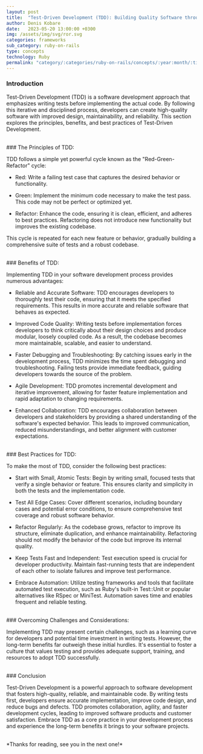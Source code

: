 ```yaml
---
layout: post
title:  "Test-Driven Development (TDD): Building Quality Software through Automated Testing"
author: Denis Kobare
date:   2023-05-20 13:00:00 +0300
img: /assets/img/svg/ror.svg
categories: frameworks
sub_category: ruby-on-rails
type: concepts
technology: Ruby
permalink: "category/:categories/ruby-on-rails/concepts/:year:month/:title"
---
```



### Introduction

Test-Driven Development (TDD) is a software development approach that emphasizes 
writing tests before implementing the actual code. By following this iterative 
and disciplined process, developers can create high-quality software with 
improved design, maintainability, and reliability. This section explores the 
principles, benefits, and best practices of Test-Driven Development.


<br>
### The Principles of TDD:

TDD follows a simple yet powerful cycle known as the "Red-Green-Refactor" cycle:

- Red: Write a failing test case that captures the desired behavior or functionality.

- Green: Implement the minimum code necessary to make the test pass. This code 
may not be perfect or optimized yet.

- Refactor: Enhance the code, ensuring it is clean, efficient, and adheres to 
best practices. Refactoring does not introduce new functionality but improves 
the existing codebase.

This cycle is repeated for each new feature or behavior, gradually building a 
comprehensive suite of tests and a robust codebase.


<br>
### Benefits of TDD:

Implementing TDD in your software development process provides numerous advantages:

- Reliable and Accurate Software: TDD encourages developers to thoroughly test 
their code, ensuring that it meets the specified requirements. This results in 
more accurate and reliable software that behaves as expected.

- Improved Code Quality: Writing tests before implementation forces developers 
to think critically about their design choices and produce modular, loosely 
coupled code. As a result, the codebase becomes more maintainable, scalable, 
and easier to understand.

- Faster Debugging and Troubleshooting: By catching issues early in the development 
process, TDD minimizes the time spent debugging and troubleshooting. Failing tests 
provide immediate feedback, guiding developers towards the source of the problem.

- Agile Development: TDD promotes incremental development and iterative improvement, 
allowing for faster feature implementation and rapid adaptation to changing requirements.

- Enhanced Collaboration: TDD encourages collaboration between developers and 
stakeholders by providing a shared understanding of the software's expected behavior. 
This leads to improved communication, reduced misunderstandings, and better 
alignment with customer expectations.


<br>
### Best Practices for TDD:

To make the most of TDD, consider the following best practices:

- Start with Small, Atomic Tests: Begin by writing small, focused tests that 
verify a single behavior or feature. This ensures clarity and simplicity in both 
the tests and the implementation code.

- Test All Edge Cases: Cover different scenarios, including boundary cases and 
potential error conditions, to ensure comprehensive test coverage and robust software behavior.

- Refactor Regularly: As the codebase grows, refactor to improve its structure, 
eliminate duplication, and enhance maintainability. Refactoring should not modify 
the behavior of the code but improve its internal quality.

- Keep Tests Fast and Independent: Test execution speed is crucial for developer 
productivity. Maintain fast-running tests that are independent of each other to 
isolate failures and improve test performance.

- Embrace Automation: Utilize testing frameworks and tools that facilitate 
automated test execution, such as Ruby's built-in Test::Unit or popular 
alternatives like RSpec or MiniTest. Automation saves time and enables frequent 
and reliable testing.


<br>
### Overcoming Challenges and Considerations:

Implementing TDD may present certain challenges, such as a learning curve for 
developers and potential time investment in writing tests. However, the long-term 
benefits far outweigh these initial hurdles. It's essential to foster a culture 
that values testing and provides adequate support, training, and resources to 
adopt TDD successfully.




<br>
### Conclusion

Test-Driven Development is a powerful approach to software development that 
fosters high-quality, reliable, and maintainable code. By writing tests first, 
developers ensure accurate implementation, improve code design, and reduce bugs 
and defects. TDD promotes collaboration, agility, and faster development cycles, 
leading to improved software products and customer satisfaction. Embrace TDD as 
a core practice in your development process and experience the long-term benefits 
it brings to your software projects.


<br>
*Thanks for reading, see you in the next one!*
